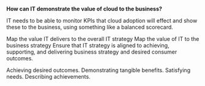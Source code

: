 
**How can IT demonstrate the value of cloud to the business?**

IT needs to be able to monitor KPIs that cloud adoption will effect and show these to the business, using something like a balanced scorecard.

Map the value IT delivers to the overall IT strategy
Map the value of IT to the business strategy
Ensure that IT strategy is aligned to achieving,
supporting, and delivering business
strategy and desired consumer outcomes.


Achieving desired outcomes.
Demonstrating tangible benefits.
Satisfying needs.
Describing achievements.
<!--stackedit_data:
eyJoaXN0b3J5IjpbLTY1NjA4NDc3Myw2MTc4MDA1OTEsLTk0OD
kzNjQ4NCw2NTI4Mzk4NTQsLTE1NjE5ODMwNjIsLTE3ODM4MTMx
NTcsLTE3NTUyODE3NTIsLTIwNTY1MDk5Niw3MzA5OTgxMTZdfQ
==
-->